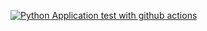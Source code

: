 [![Python Application test with github actions](https://github.com/adoumbia97/text-generator-cd/actions/workflows/main.yml/badge.svg)](https://github.com/adoumbia97/text-generator-cd/actions/workflows/main.yml)
